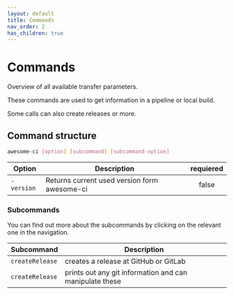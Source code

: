 ```yaml
---
layout: default
title: Commands
nav_order: 2
has_children: true
---
```


# Commands

Overview of all available transfer parameters.

These commands are used to get information in a pipeline or local build.

Some calls can also create releases or more.

## Command structure

```bash
awesome-ci [option] [subcommand] [subcommand-option]
```

| Option          | Description                                             | requiered |
| --------------- | ------------------------------------------------------- |:---------:|
| `-version`      | Returns current used version form awesome-ci            | false     |

### Subcommands

You can find out more about the subcommands by clicking on the relevant one in the navigation.

| Subcommand          | Description                                             |
| ------------------- | ------------------------------------------------------- |
| `createRelease`     | creates a release at GitHub or GitLab                   |
| `createRelease`     | prints out any git information and can manipulate these |
